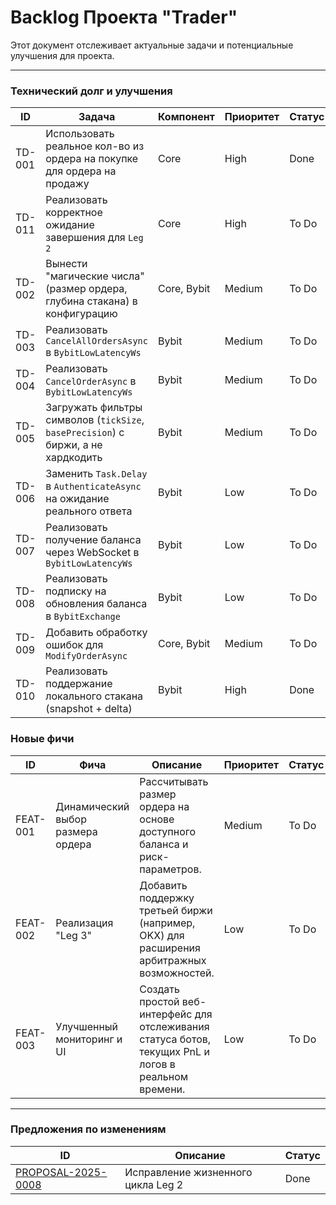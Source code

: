 # Backlog Проекта "Trader"

Этот документ отслеживает актуальные задачи и потенциальные улучшения для проекта.

---

### Технический долг и улучшения

| ID | Задача | Компонент | Приоритет | Статус |
|----|--------|-----------|----------|--------|
| TD-001 | Использовать реальное кол-во из ордера на покупке для ордера на продажу | Core | High | Done |
| TD-011 | Реализовать корректное ожидание завершения для `Leg 2` | Core | High | To Do |
| TD-002 | Вынести "магические числа" (размер ордера, глубина стакана) в конфигурацию | Core, Bybit | Medium | To Do |
| TD-003 | Реализовать `CancelAllOrdersAsync` в `BybitLowLatencyWs` | Bybit | Medium | To Do |
| TD-004 | Реализовать `CancelOrderAsync` в `BybitLowLatencyWs` | Bybit | Medium | To Do |
| TD-005 | Загружать фильтры символов (`tickSize`, `basePrecision`) с биржи, а не хардкодить | Bybit | Medium | To Do |
| TD-006 | Заменить `Task.Delay` в `AuthenticateAsync` на ожидание реального ответа | Bybit | Low | To Do |
| TD-007 | Реализовать получение баланса через WebSocket в `BybitLowLatencyWs` | Bybit | Low | To Do |
| TD-008 | Реализовать подписку на обновления баланса в `BybitExchange` | Bybit | Low | To Do |
| TD-009 | Добавить обработку ошибок для `ModifyOrderAsync` | Core, Bybit | Medium | To Do |
| TD-010 | Реализовать поддержание локального стакана (snapshot + delta) | Bybit | High | Done |

### Новые фичи

| ID | Фича | Описание | Приоритет | Статус |
|----|-------|------------|----------|--------|
| FEAT-001 | Динамический выбор размера ордера | Рассчитывать размер ордера на основе доступного баланса и риск-параметров. | Medium | To Do |
| FEAT-002 | Реализация "Leg 3" | Добавить поддержку третьей биржи (например, OKX) для расширения арбитражных возможностей. | Low | To Do |
| FEAT-003 | Улучшенный мониторинг и UI | Создать простой веб-интерфейс для отслеживания статуса ботов, текущих PnL и логов в реальном времени. | Low | To Do |


---

### Предложения по изменениям

| ID | Описание | Статус |
|----|-----------|--------|
| [PROPOSAL-2025-0008](proposals/PROPOSAL-2025-0008.md) | Исправление жизненного цикла Leg 2 | Done |
